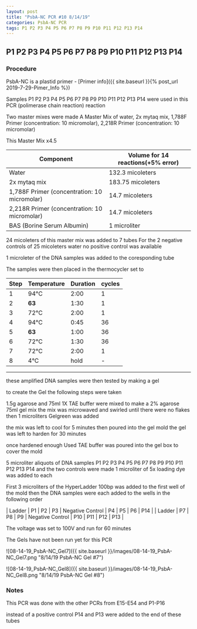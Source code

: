 ```yaml
---
layout: post
title: "PsbA-NC PCR #10 8/14/19"
categories: PsbA-NC PCR
tags: P1 P2 P3 P4 P5 P6 P7 P8 P9 P10 P11 P12 P13 P14
---
```


## P1 P2 P3 P4 P5 P6 P7 P8 P9 P10 P11 P12 P13 P14

### Procedure

PsbA-NC is a plastid primer - [Primer info]({{ site.baseurl }}{% post_url 2019-7-29-Pimer_Info %})

Samples P1 P2 P3 P4 P5 P6 P7 P8 P9 P10 P11 P12 P13 P14 were used in this PCR (polimerase chain reaction) reaction 

Two master mixes were made
A Master Mix of water, 2x mytaq mix, 1,788F Primer (concentration: 10 micromolar), 2,218R Primer (concentration: 10 micromolar)

This Master Mix x4.5

|Component| Volume for 14 reactions(+5% error)|
|---------|---------------------------|
|Water| 132.3 micoleters|
|2x mytaq mix| 183.75 micoleters|
|1,788F Primer (concentration: 10 micromolar)| 14.7 micoleters|
|2,218R Primer  (concentration: 10 micromolar)| 14.7 micoleters|
|BAS (Borine Serum Albumin)| 1 microliter|


24 micoleters of this master mix was added to 7 tubes 
For the 2 negative controls of 25 micoleters water 
no positive control was available

1 microleter of the DNA samples was added to the coresponding tube

The samples were then placed in the thermocycler set to 

|Step|Temperature|Duration|cycles|
|----|-------|--------|-------|
|1|94°C|2:00|1|
|2|**63**|1:30|1|
|3|72°C|2:00|1|
|4|94°C|0:45|36|
|5|**63**|1:00|36|
|6|72°C|1:30|36|
|7|72°C|2:00|1|
|8|4°C|hold|-|

___________

these amplified DNA samples were then tested by making a gel

to create the Gel the following steps were taken 

1.5g agarose and 75ml 1X TAE buffer were mixed to make a 2% agarose 75ml gel mix 
the mix was microwaved and swirled until there were no flakes 
then 1 microliters Gelgreen was added

the mix was left to cool for 5 minutes then poured into the gel mold
the gel was left to harden for 30 minutes 

once hardened enough Used TAE buffer was poured into the gel box to cover the mold

5 microliter aliquots of DNA samples  P1 P2 P3 P4 P5 P6 P7 P8 P9 P10 P11 P12 P13 P14 and the two controls were made 
1 microliter of 5x loading dye was added to each

First 3 microliters of the HyperLadder 100bp was added to the first well of the mold 
then the DNA samples were each added to the wells in the following order 

| Ladder | P1 | P2 | P3 | Negative Control | P4 | P5 | P6 | P14 |
| Ladder | P7 | P8 | P9 | Negative Control | P10 | P11 | P12 | P13 |

The voltage was set to 100V and run for 60 minutes


The Gels have not been run yet for this PCR

![08-14-19_PsbA-NC_Gel7]({{ site.baseurl }}/images/08-14-19_PsbA-NC_Gel7.png "8/14/19 PsbA-NC Gel #7")

![08-14-19_PsbA-NC_Gel8]({{ site.baseurl }}/images/08-14-19_PsbA-NC_Gel8.png "8/14/19 PsbA-NC Gel #8")


### Notes

This PCR was done with the other PCRs from E15-E54 and P1-P16

instead of a positive control P14 and P13 were added to the end of these tubes
